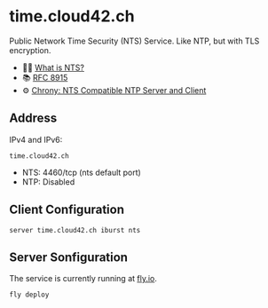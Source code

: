 # time.cloud42.ch

Public Network Time Security (NTS) Service.
Like NTP, but with TLS encryption.

- 🧑‍🎓 [What is NTS?](https://netfuture.ch/2022/01/nts-network-time-security/)
- 📚 [RFC 8915](https://datatracker.ietf.org/doc/html/rfc8915)
- ⚙️ [Chrony: NTS Compatible NTP Server and Client](https://chrony.tuxfamily.org/)

## Address

IPv4 and IPv6:

```
time.cloud42.ch
```

* NTS: 4460/tcp (nts default port)
* NTP: Disabled

## Client Configuration

```
server time.cloud42.ch iburst nts
```

## Server Sonfiguration

The service is currently running at [fly.io](https://fly.io/).

```shell
fly deploy
```